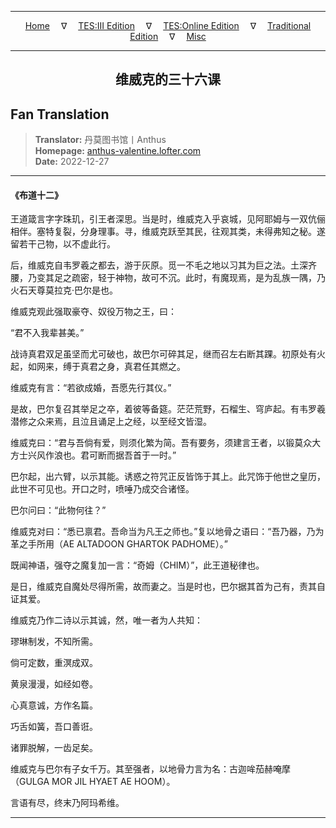 
---

<!-- Jekyll Page Links -->

<center>
<a href="../../../../../../index.html">Home</a>
&emsp;&nabla;&emsp;
<a href="../../../../../index-tes3.html">TES:III Edition</a>
&emsp;&nabla;&emsp;
<a href="../../../../../index-teso.html">TES:Online Edition</a>
&emsp;&nabla;&emsp;
<a href="../../../../../index-traditional.html">Traditional Edition</a>
&emsp;&nabla;&emsp;
<a href="../../../../../index-misc.html">Misc</a>
</center>

<!-- Markdown Body Below: -->

---

<center>
<h2><span style="font-family:SimSun">维威克的三十六课</span></h2>
</center>

## Fan Translation

> __Translator:__ 丹莫图书馆丨Anthus\
> __Homepage:__ [anthus-valentine.lofter.com][1]\
> __Date:__ 2022-12-27

[1]: https://anthus-valentine.lofter.com/post/3153c072_2b7b03f60

---

#### 《布道十二》

王道箴言字字珠玑，引王者深思。当是时，维威克入乎哀城，见阿耶姆与一双伉俪相伴。塞特复裂，分身理事。寻，维威克跃至其民，往观其类，未得弗知之秘。遂留若干己物，以不虚此行。

后，维威克自韦罗羲之都去，游于灰原。觅一不毛之地以习其为巨之法。土深齐腰，乃变其足之疏密，轻于神物，故可不沉。此时，有魔现焉，是为乱族一隅，乃火石天尊莫拉克·巴尔是也。

维威克观此强取豪夺、奴役万物之王，曰：

“君不入我辈甚美。”

战诗真君双足虽坚而尤可破也，故巴尔可碎其足，继而召左右断其踝。初原处有火起，如网来，缚于真君之身，真君任其燃之。

维威克有言：“若欲成婚，吾愿先行其仪。”

是故，巴尔复召其举足之卒，着彼等备筵。茫茫荒野，石榴生、穹庐起。有韦罗羲潜修之众来焉，且泣且诵足上之经，以至经文皆湿。

维威克曰：“君与吾倘有爱，则须化繁为简。吾有要务，须建言王者，以锻莫众大方士兴风作浪也。君可断而据吾首于一时。”

巴尔起，出六臂，以示其能。诱惑之符咒正反皆饰于其上。此咒饰于他世之皇历，此世不可见也。开口之时，喷唾乃成交合诸怪。

巴尔问曰：“此物何往？”

维威克对曰：“悉已禀君。吾命当为凡王之师也。”复以地骨之语曰：“吾乃器，乃为革之手所用（AE ALTADOON GHARTOK PADHOME）。”

既闻神语，强夺之魔复加一言：“奇姆（CHIM）”，此王道秘律也。

是日，维威克自魔处尽得所需，故而妻之。当是时也，巴尔据其首为己有，责其自证其爱。

维威克乃作二诗以示其诚，然，唯一者为人共知：

璆琳制发，不知所需。

倘可定数，重溟成双。

黄泉漫漫，如经如卷。

心真意诚，方作名篇。

巧舌如簧，吾口善诳。

诸罪脱解，一齿足矣。

维威克与巴尔有子女千万。其至强者，以地骨力言为名：古迦哞茄赫唵摩（GULGA MOR JIL HYAET AE HOOM）。

言语有尽，终末乃阿玛希维。

---
